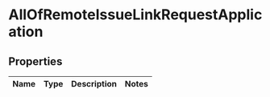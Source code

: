 # AllOfRemoteIssueLinkRequestApplication

## Properties
Name | Type | Description | Notes
------------ | ------------- | ------------- | -------------
